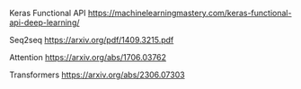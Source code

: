 Keras Functional API
https://machinelearningmastery.com/keras-functional-api-deep-learning/

Seq2seq
https://arxiv.org/pdf/1409.3215.pdf

Attention
https://arxiv.org/abs/1706.03762

Transformers
https://arxiv.org/abs/2306.07303
